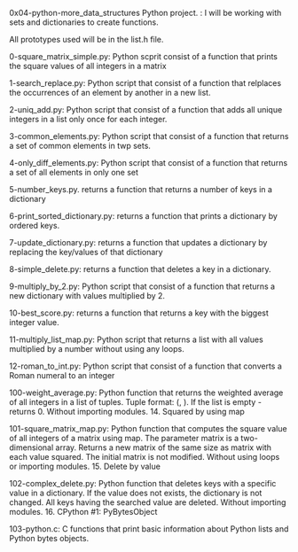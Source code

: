0x04-python-more_data_structures
Python project. : I will be working with sets and dictionaries to create functions.

All prototypes used will be in the list.h file. 

0-square_matrix_simple.py:
Python scprit consist of a function that prints the square values of all integers in a matrix  

1-search_replace.py:
Python script that consist of a function that relplaces the occurrences of an element by another in a new list.

2-uniq_add.py:
Python script that consist of a function that adds all unique integers in a list only once for each integer.

3-common_elements.py:
Python script that consist of a function that returns a set of common elements in twp sets.

4-only_diff_elements.py:
Python script that consist of a function that returns a set of all elements in only one set

5-number_keys.py.
returns a function that returns a number of keys in a dictionary

6-print_sorted_dictionary.py:
returns a function that prints a dictionary by ordered keys.

7-update_dictionary.py:
returns a function that updates a dictionary by replacing the key/values of that dictionary 

8-simple_delete.py:
returns a function that deletes a key in a dictionary. 

9-multiply_by_2.py:
Python script that consist of a function that returns a new dictionary with values multiplied by 2.

10-best_score.py:
returns a function that returns a key with the biggest integer value.

11-multiply_list_map.py:
Python script that returns a list with all values multiplied by a number without using any loops.

12-roman_to_int.py:
Python script that consist of a function that converts a Roman numeral to an integer

100-weight_average.py: 
Python function that returns the weighted average of all integers in a list of tuples.
Tuple format: (, ). If the list is empty - returns 0. Without importing modules. 14. Squared by using map

101-square_matrix_map.py: 
Python function that computes the square value of all integers of a matrix using map. 
The parameter matrix is a two-dimensional array. Returns a new matrix of the same size as matrix 
with each value squared. 
The initial matrix is not modified. Without using loops or importing modules. 15. Delete by value

102-complex_delete.py: 
Python function that deletes keys with a specific value in a dictionary. If the value does not exists,
the dictionary is not changed. 
All keys having the searched value are deleted. Without importing modules. 16. CPython #1: PyBytesObject

103-python.c: 
C functions that print basic information about Python lists and Python bytes objects.
